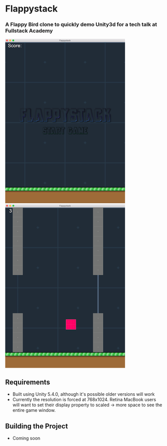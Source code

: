 # Flappystack
### A Flappy Bird clone to quickly demo Unity3d for a tech talk at Fullstack Academy
![alt text](https://github.com/kphurley/Flappystack/blob/master/Assets/SS_1.png "SS 1")
![alt text](https://github.com/kphurley/Flappystack/blob/master/Assets/SS_2.png "SS 2")

## Requirements
- Built using Unity 5.4.0, although it's possible older versions will work
- Currently the resolution is forced at 768x1024.  Retina MacBook users will want to 
set their display property to scaled -> more space to see the entire game window.

## Building the Project
- Coming soon


